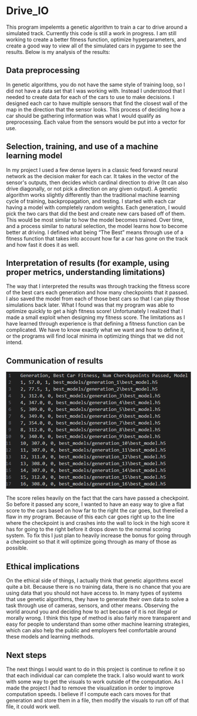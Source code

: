 # Drive_IO

This program impelemts a genetic algorithm to train a car to drive around a simulated track. Currently this code is still a work in progress. I am still working to create a better fitness function, optimize hyperparameters, and create a good way to view all of the simulated cars in pygame to see the results. Below is my analysis of the results:

## Data preprocessing
In genetic algorithms, you do not have the same style of training loop, so I did not have a data set that I was working with. Instead I understood that I needed to create data for each of the cars to use to make decisions. I designed each car to have multiple sensors that find the closest wall of the map in the direction that the sensor looks. This process of deciding how a car should be gathering information was what I would qualify as preprocessing. Each value from the sensors would be put into a vector for use.

## Selection, training, and use of a machine learning model
In my project I used a few dense layers in a classic feed forward neural network as the decision maker for each car. It takes in the vector of the sensor's outputs, then decides which cardinal direction to drive (It can also drive diagonally, or not pick a direction on any given output). A genetic algorithm works slightly differently than the traditional machine learning cycle of training, backpropagation, and testing. I started with each car having a model with completely random weights. Each generation, I would pick the two cars that did the best and create new cars based off of them. This would be most similar to how the model becomes trained. Over time, and a process similar to natural selection, the model learns how to become better at driving. I defined what being “The Best” means through use of a fitness function that takes into account how far a car has gone on the track and how fast it does it as well.

## Interpretation of results (for example, using proper metrics, understanding limitations)
The way that I interpreted the results was through tracking the fitness score of the best cars each generation and how many checkpoints that it passed. I also saved the model from each of those best cars so that I can play those simulations back later. What I found was that my program was able to optimize quickly to get a high fitness score! Unfortunately I realized that I made a small exploit when designing my fitness score. The limitations as I have learned through experience is that defining a fitness function can be complicated. We have to know exactly what we want and how to define it, or the programs will find local minima in optimizing things that we did not intend.

## Communication of results
 ![Project Results](./md_images/results.png)

The score relies heavily on the fact that the cars have passed a checkpoint. So before it passed any score, I wanted to have an easy way to give a flat score to the cars based on how far to the right the car goes, but therelied a flaw in my program. Because of this each car goes right up to the line where the checkpoint is and crashes into the wall to lock in the high score it has for going to the right before it drops down to the normal scoring system. To fix this I just plan to heavily increase the bonus for going through a checkpoint so that it will optimize going through as many of those as possible.

## Ethical implications
On the ethical side of things, I actually think that genetic algorithms excel quite a bit. Because there is no training data, there is no chance that you are using data that you should not have access to. In many types of systems that use genetic algorithms, they have to generate their own data to solve a task through use of cameras, sensors, and other means. Observing the world around you and deciding how to act because of it is not illegal or morally wrong. I think this type of method is also fairly more transparent and easy for people to understand than some other machine learning strategies, which can also help the public and employers feel comfortable around these models and learning methods. 

## Next steps
The next things I would want to do in this project is continue to refine it so that each individual car can complete the track. I also would want to work with some way to get the visuals to work outside of the computation. As I made the project I had to remove the visualization in order to improve computation speeds. I believe if I compute each cars moves for that generation and store them in a file, then modify the visuals to run off of that file, it could work well.

